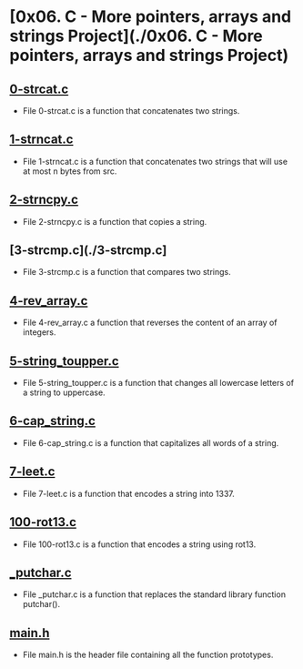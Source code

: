 # [0x06. C - More pointers, arrays and strings Project](./0x06. C - More pointers, arrays and strings Project)
## [0-strcat.c](./0-strcat.c)
* File 0-strcat.c is a function that concatenates two strings.

## [1-strncat.c](./1strncat.c)
* File 1-strncat.c is a function that concatenates two strings that will use at most n bytes from src.

## [2-strncpy.c](./2-strncpy.c)
* File 2-strncpy.c is a function that copies a string.

## [3-strcmp.c](./3-strcmp.c]
* File 3-strcmp.c is a function that compares two strings.

## [4-rev_array.c](./4-rev_array.c)
* File 4-rev_array.c a function that reverses the content of an array of integers.

## [5-string_toupper.c](./5-string_toupper.c)
* File 5-string_toupper.c is a function that changes all lowercase letters of a string to uppercase.

## [6-cap_string.c](./6-cap_string.c)
* File 6-cap_string.c is a function that capitalizes all words of a string.

## [7-leet.c](./7-leet.c)
* File 7-leet.c is a function that encodes a string into 1337.

## [100-rot13.c](100-rot13.c)
* File 100-rot13.c is a function that encodes a string using rot13.

## [_putchar.c](./_putchar.c) 
* File _putchar.c is a function that replaces the standard library function putchar().

## [main.h](./main.h)
* File main.h is the header file containing all the function prototypes.
